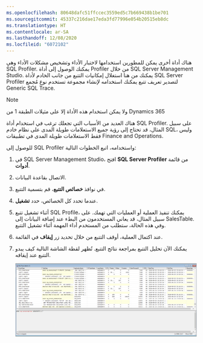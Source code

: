 ```yaml
---
ms.openlocfilehash: 80648dafc51ffccec3559ed5c7b669438b1be701
ms.sourcegitcommit: 45337c216dae17eda3fd77996e054b20515eb8dc
ms.translationtype: HT
ms.contentlocale: ar-SA
ms.lasthandoff: 12/08/2020
ms.locfileid: "6072102"
---
```

هناك أداة أخرى يمكن للمطورين استخدامها لاختبار الأداء وتشخيص مشكلات الأداء وهي SQL Profiler. يمكنك الوصول إلى أداة Profiler من خلال SQL Server Management Studio. يمكنك من هنا استغلال إمكانيات التتبع من جانب الخادم لأداة SQL Server Profiler لتصدير تعريف تتبع يمكنك استخدامه لإنشاء مجموعة تستخدم نوع مُجمع Generic SQL Trace. 
> [!NOTE]
> ولا يمكن استخدام هذه الأداة إلا على مثيلات الطبقة 1 من Dynamics 365

هناك العديد من الأسباب التي تجعلك ترغب في استخدام أداة SQL Profiler. على سبيل المثال، قد تحتاج إلى رؤية جميع الاستعلامات طويلة المدى على نظام خادم SQL، وليس فقط الاستعلامات طويلة المدى في تطبيقات Finance and Operations. 

للوصول إلى SQL Profiler واستخدامه، اتبع الخطوات التالية:

1.  في SQL Server Management Studio، افتح **SQL Server Profiler** من قائمة **أدوات**. 
2.  الاتصال بقاعدة البيانات. 
3.  في نوافذ **خصائص التتبع**، قم بتسمية التتبع. 
4.  عندما تحدد كل الخصائص، حدد **تشغيل**. 
5.  أثناء تشغيل تتبع SQL Profile، يمكنك تنفيذ العملية أو العمليات التي تهمك. على سبيل المثال، قد يعاني المستخدمون من البطء عند إضافة البيانات إلى SalesTable. وفي هذه الحالة، ستطلب من المستخدم أداء المهمة أثناء تشغيل التتبع. 
6.  عند اكتمال العملية، أوقف التتبع من خلال تحديد زر **إيقاف** في القائمة. 
7.  يمكنك الآن تحليل التتبع بمراجعة نتائج التتبع. تُظهر لقطة الشاشة التالية كيف يبدو التتبع عند إيقافه.  
    

    [![لقطة شاشة لنافذة التتبع الخاص بي عند إيقاف التتبع](../media/my-trace.png)](../media/my-trace.png#lightbox)
